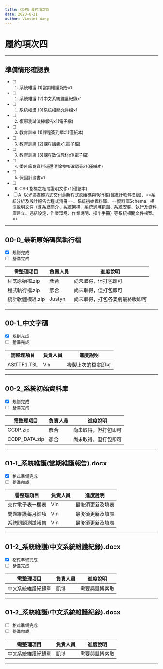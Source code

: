 ```yaml
---
title: CDPS 履約項次四
date: 2023-8-21
author: Vincent Wang
---
```

#  履約項次四
---
##  準備情形確認表
- [ ] 1. 系統維護 (1)當期維護報告x1
- [ ] 1. 系統維護 (2)中文系統維護紀錄x1
- [ ] 1. 系統維護 (3)系統相關文件檔x1
- [ ] 2. 復原測試演練報告x1(電子檔)
- [ ] 3. 教育訓練 (1)課程簽到單x1(僅紙本)
- [ ] 3. 教育訓練 (2)課程講義x1(電子檔)
- [ ] 3. 教育訓練 (3)課程數位教材x1(電子檔)
- [ ] 4. 委外廠商資料返還清除檢核確認表x1(僅紙本)
- [ ] 5. 保固計畫書x1
- [ ] 6. CSR 指標之相關證明文件x1(僅紙本)
- [ ] A. 以光碟媒體方式交付最新程式原始碼與執行檔(含統計軟體模組)、==系統分析及設計報告含程式清冊==、系統初始資料庫、==資料庫Schema、相關說明文件（含系統簡介、系統架構、系統適用範圍、系統安裝、執行及資料庫建立、連結設定、作業環境、作業說明、操作手冊）等系統相關文件檔案。==
---
## 00-0_最新原始碼與執行檔
- [x] 規劃完成
- [ ] 整備完成

|需整理項目|負責人員|進度說明|
|----|----|----|
|程式原始檔.zip|彥合|尚未取得，但打包即可|
|程式執行檔.zip|彥合|尚未取得，但打包即可|
|統計軟體模組.zip|Justyn|尚未取得，打包各業別最終版即可|

---
## 00-1_中文字碼
- [x] 規劃完成
- [ ] 整備完成

|需整理項目|負責人員|進度說明|
|----|----|----|
|AStTTF1.TBL|Vin|複製上次的檔案即可|

---
## 00-2_系統初始資料庫
- [x] 規劃完成
- [ ] 整備完成

|需整理項目|負責人員|進度說明|
|----|----|----|
|CCDP.zip|彥合|尚未取得，但打包即可|
|CCDP_DATA.zip|彥合|尚未取得，但打包即可|

---
## 01-1_系統維護(當期維護報告).docx
- [x] 格式準備完成
- [ ] 整備完成

|需整理項目|負責人員|進度說明|
|----|----|----|
|交付電子表一欄表|Vin|最後須更新及填表|
|問題維護每月細項|Vin|最後須更新及填表|
|系統問題測試報告|Vin|最後須更新及填表|

---
## 01-2_系統維護(中文系統維護紀錄).docx
- [x] 格式準備完成
- [ ] 整備完成

|需整理項目|負責人員|進度說明|
|----|----|----|
|中文系統維護紀錄單|凱博|需要與凱博索取|

---
## 01-2_系統維護(中文系統維護紀錄).docx
- [ ] 格式準備完成
- [ ] 整備完成

|需整理項目|負責人員|進度說明|
|----|----|----|
|中文系統維護紀錄單|凱博|需要與凱博索取|

---
